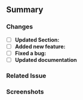 <!--
NOTE: The comments enclosed in these brackets are guides and will not be visible in your pull request description. Please make sure to fill out all the sections as necessary and remove the comments before submitting your PR.
Please provide a brief description of the changes made in this PR for the "Code with Aloha Website".
-->

## Summary

<!--
Describe your changes
-->

### Changes

<!-- Please mark the line that applies with an x: [x] -->

- [ ] **Updated Section:** <!--(please specify which section) -->
- [ ] **Added new feature:** <!-- (please describe) -->
- [ ] **Fixed a bug:** <!-- (please describe) -->
- [ ] **Updated documentation**

### Related Issue

<!--Please link to any related issue or provide context for the changes. -->

### Screenshots

<!-- If your changes affect the UI or layout, please attach before-and-after screenshots. -->

<!-- ## Notes -->

<!-- Any additional information or context about the changes.

Thank you for contributing to the Code with Aloha Website! We appreciate your effort and dedication to improving the community through technology.

Commit and push the changes -->
